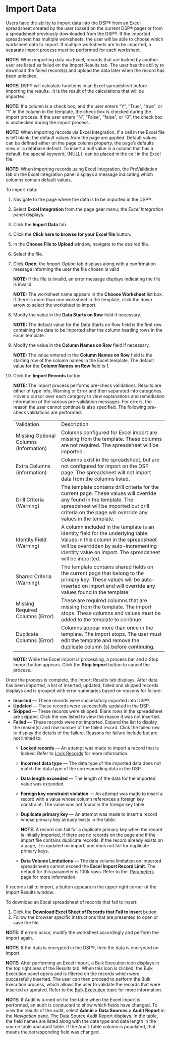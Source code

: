 # Import Data

Users have the ability to import data into the DSP® from an Excel
spreadsheet created by the user (based on the current DSP® page) or from
a spreadsheet previously downloaded from the DSP®. If the imported
spreadsheet has multiple worksheets, the user will be able to choose
which worksheet data to import. If multiple worksheets are to be
imported, a separate import process must be performed for each
worksheet.

**NOTE:** When importing data via Excel, records that are locked by
another user are listed as failed on the Import Results tab. The user
has the ability to download the failed record(s) and upload the data
later when the record has been unlocked.

**NOTE:** DSP® will calculate functions in an Excel spreadsheet before
importing the results.  It is the result of the calculations that will
be imported.

**NOTE:** If a column is a check box, and the user enters “Y”, “True”,
"true", or “1” in the column in the template, the check box is checked
during the import process. If the user enters “N”, “False”, "false", or
“0”, the check box is unchecked during the import process.

**NOTE:** When importing records via Excel Integration, if a cell in the
Excel file is left blank, the default values from the page are applied.
Default values can be defined either on the page column property, the
page’s defaults view or a database default. To insert a null value in a
column that has a default, the special keyword, {NULL}, can be placed in
the cell in the Excel file.

**NOTE:** When importing records using Excel Integration, the
PreValidation tab on the Excel Integration panel displays a message
indicating which columns contain default values. 

To import data: 

1.  Navigate to the page where the data is to be imported in the DSP®.

2.  Select **Excel Integration** from the page gear menu; the *Excel
    Integration* panel displays.

3.  Click the **Import Data** tab.

4.  Click the **Click here to browse for your Excel file** button.

5.  In the **Choose File to Upload** window, navigate to the desired
    file.

6.  Select the file.

7.  Click **Open**; the *Import Option* tab displays along with a
    confirmation message informing the user the file chosen is valid
    
    **NOTE:** If the file is invalid, an error message displays
    indicating the file is invalid.
    
    **NOTE:** The worksheet name appears in the **Choose Worksheet**
    list box. If there is more than one worksheet in the template, click
    the down arrow to select the worksheet to import.

8.  Modify the value in the **Data Starts on Row** field if necessary.
    
    **NOTE:** The default value for the Data Starts on Row field is the
    first row containing the data to be imported after the column
    heading rows in the Excel template.

9.  Modify the value in the **Column Names on Row** field if necessary.
    
    **NOTE:** The value entered in the **Column Names on Row** field is
    the starting row of the column names in the Excel template. The
    default value for the **Column Names on Row** field is 1.

10. Click the **Import Records** button.
    
    **NOTE:** The import process performs pre-check validations. Results
    are either of type Info, Warning or Error and then separated into
    categories. Hover a cursor over each category to view explanations
    and remediation information of the various pre-validation messages.
    For errors, the reason the user cannot continue is also specified.
    The following pre-check validations are
    performed:
    
    |                                        |                                                                                                                                                                                                                               |
    | -------------------------------------- | ----------------------------------------------------------------------------------------------------------------------------------------------------------------------------------------------------------------------------- |
    | Validation                             | Description                                                                                                                                                                                                                   |
    | Missing Optional Columns (Information) | Columns configured for Excel import are missing from the template. These columns are not required. The spreadsheet will be imported.                                                                                          |
    | Extra Columns (information)            | Columns exist in the spreadsheet, but are not configured for import on the DSP page. The spreadsheet will not import data from the columns listed.                                                                            |
    | Drill Criteria (Warning)               | The template contains drill criteria for the current page. These values will override any found in the template. The spreadsheet will be imported but drill criteria on the page will override any values in the template.    |
    | Identity Field (Warning)               | A column included in the template is an identity field for the underlying table. Values in this column in the spreadsheet will be overridden by auto-incrementing identity value on import. The spreadsheet will be imported. |
    | Shared Criteria (Warning)              | The template contains shared fields on the current page that belong to the primary key. These values will be auto-inserted on import and will override any values found in the template.                                      |
    | Missing Required Columns (Error)       | These are required columns that are missing from the template. The import stops. These columns and values must be added to the template to continue.                                                                          |
    | Duplicate Columns (Error)              | Columns appear more than once in the template. The import stops. The user must edit the template and remove the duplicate column (s) before continuing.                                                                       |
    

    **NOTE:** While the Excel import is processing, a process bar and a
    Stop Import button appears. Click the **Stop Import** button to
    cancel the process.

Once the process is complete, the Import Results tab displays. After
data has been imported, a list of inserted, updated, failed and skipped
records displays and is grouped with error summaries based on reasons
for failure:

  - **Inserted** — These records were successfully imported into DSP®.
  - **Updated** — These records were successfully updated in the DSP.
  - **Skipped** — These records were skipped. Blank rows in the
    spreadsheet are skipped. Click the row listed to view the reason it
    was not inserted.
  - **Failed** — These records were not imported. Expand the list to
    display the reason(s) and row number of the failed record. Click the
    failed row to display the details of the failure. Reasons for
    failure include but are not limited to:
      - **Locked records** — An attempt was made to import a record that
        is locked. Refer to [Lock Records](Lock_Records.htm) for more
        information.
    
      - **Incorrect data type** — The data type of the imported data
        does not match the data type of the corresponding data in the
        DSP.
    
      - **Data length exceeded** — The length of the data for the
        imported value was exceeded.
    
      - **Foreign key constraint violation** — An attempt was made to
        insert a record with a value whose column references a foreign
        key constraint. The value was not found in the foreign key
        table.
    
      - **Duplicate primary key** — An attempt was made to insert a
        record whose primary key already exists in the table.
        
        **NOTE:** A record can fail for a duplicate primary key when the
        record is initially imported, if there are no records on the
        page and if the import file contains duplicate records. If the
        record already exists on a page, it is updated on import, and
        does not fail for duplicate primary keys.
    
      - **Data Volume Limitations** — The data volume limitation on
        imported spreadsheets cannot exceed the **Excel Import Record
        Limit**. The default for this parameter is 100k rows. Refer to
        the
         [Parameters](../Sys_Admin/Page_Desc/Parameters_All_TabsSysAdmin.htm)
        page for more information.

If records fail to import, a button appears in the upper right corner of
the Import Results window.

To download an Excel spreadsheet of records that fail to insert:

1.  Click the **Download Excel Sheet of Records that Fail to Insert**
    button.
2.  Follow the browser specific instructions that are presented to open
    or save the file.

**NOTE:** If errors occur, modify the worksheet accordingly and perform
the import again.

**NOTE:** If the data is encrypted in the DSP®, then the data is
encrypted on import.

**NOTE:** After performing an Excel Import, a Bulk Execution icon
displays in the top right area of the Results tab. When this icon is
clicked, the Bulk Execution panel opens and is filtered on the records
which were successfully inserted. The user can then proceed to perform
the Bulk Execution process, which allows the user to validate the
records that were inserted or updated. Refer to the [Bulk
Execution](../Sys_Admin/Use_Cases/Configure_Bulk_Execution_Overview.htm)
topic for more information.

**NOTE:** If Audit is turned on for the table when the Excel import is
performed, an audit is conducted to show which fields have changed. To
view the results of the audit, select **Admin \> Data Sources \> Audit
Report** in the *Navigation* pane. The Data Source Audit Report
displays. In the table, the field names are listed along with the data
type and data length in the source table and audit table. If the Audit
Table column is populated, that means the corresponding field was
changed.
